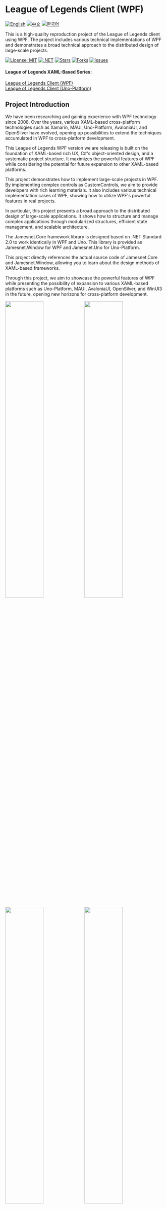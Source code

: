 # League of Legends Client (WPF)

[![English](https://img.shields.io/badge/docs-English-blue.svg)](README.md) [![中文](https://img.shields.io/badge/docs-中文-red.svg)](README.zh-CN.md) [![한국어](https://img.shields.io/badge/docs-한국어-green.svg)](README.ko.md)

This is a high-quality reproduction project of the League of Legends client using WPF. The project includes various technical implementations of WPF and demonstrates a broad technical approach to the distributed design of large-scale projects.

[![License: MIT](https://img.shields.io/badge/License-MIT-yellow.svg)](https://opensource.org/licenses/MIT)
[![.NET](https://img.shields.io/badge/.NET-8.0-blue.svg)](https://dotnet.microsoft.com/download)
[![Stars](https://img.shields.io/github/stars/jamesnetgroup/leagueoflegends-wpf.svg)](https://github.com/jamesnetgroup/leagueoflegends-wpf/stargazers)
[![Forks](https://img.shields.io/github/forks/jamesnetgroup/leagueoflegends-wpf.svg)](https://github.com/jamesnetgroup/leagueoflegends-wpf/network/members)
[![Issues](https://img.shields.io/github/issues/jamesnetgroup/leagueoflegends-wpf.svg)](https://github.com/jamesnetgroup/leagueoflegends-wpf/issues)

#### League of Legends XAML-Based Series:
[League of Legends Client (WPF)](https://github.com/jamesnetgroup/leagueoflegends-wpf)  
[League of Legends Client (Uno-Platform)](https://github.com/jamesnetgroup/leagueoflegends-uno)

## Project Introduction

We have been researching and gaining experience with WPF technology since 2008. Over the years, various XAML-based cross-platform technologies such as Xamarin, MAUI, Uno-Platform, AvaloniaUI, and OpenSilver have evolved, opening up possibilities to extend the techniques accumulated in WPF to cross-platform development.

This League of Legends WPF version we are releasing is built on the foundation of XAML-based rich UX, C#'s object-oriented design, and a systematic project structure. It maximizes the powerful features of WPF while considering the potential for future expansion to other XAML-based platforms.

This project demonstrates how to implement large-scale projects in WPF. By implementing complex controls as CustomControls, we aim to provide developers with rich learning materials. It also includes various technical implementation cases of WPF, showing how to utilize WPF's powerful features in real projects.

In particular, this project presents a broad approach to the distributed design of large-scale applications. It shows how to structure and manage complex applications through modularized structures, efficient state management, and scalable architecture.

The Jamesnet.Core framework library is designed based on .NET Standard 2.0 to work identically in WPF and Uno. This library is provided as Jamesnet.Window for WPF and Jamesnet.Uno for Uno-Platform.

This project directly references the actual source code of Jamesnet.Core and Jamesnet.Window, allowing you to learn about the design methods of XAML-based frameworks.

Through this project, we aim to showcase the powerful features of WPF while presenting the possibility of expansion to various XAML-based platforms such as Uno-Platform, MAUI, AvaloniaUI, OpenSilver, and WinUI3 in the future, opening new horizons for cross-platform development.

<img src="https://github.com/user-attachments/assets/3bc0d881-577e-4aa2-8802-698169d701a5" width="49%"/>
<img src="https://github.com/user-attachments/assets/d3b13869-d0f8-457d-90d9-5a637c500b4a" width="49%"/>
<img src="https://github.com/user-attachments/assets/45920f83-41b9-4924-8e92-86123d15a2a4" width="49%"/>
<img src="https://github.com/user-attachments/assets/4e41c4af-1a98-48b0-9c44-05ac48f0430e" width="49%"/>
<img src="https://github.com/user-attachments/assets/78415f9d-732c-4940-881c-beed7a6e9620" width="49%"/>
<img src="https://github.com/user-attachments/assets/b376f4ed-4ffd-4528-b1cc-6b0483f442e1" width="49%"/>
<img src="https://github.com/user-attachments/assets/3bc0d881-577e-4aa2-8802-698169d701a5" width="49%"/>
<img src="https://github.com/user-attachments/assets/0cedb504-2f27-43b8-87ed-34e85f1d7b83" width="49%"/>
<img src="https://github.com/user-attachments/assets/f5e80933-9d18-47c1-81c6-eb55a680972a" width="49%"/>
<img src="https://github.com/user-attachments/assets/d8aa51d5-c6e1-4a9a-95f8-e20a7c6f9f91" width="49%"/>
<img src="https://github.com/user-attachments/assets/c2cc6c22-8345-4333-83a2-61ab08883652" width="49%"/>
<img src="https://github.com/user-attachments/assets/fd6aa0ca-14c1-4446-b6cb-2617bc15b373" width="49%"/>
<img src="https://github.com/user-attachments/assets/be84fe63-4fb5-4a6c-a537-9907b88e648b" width="49%"/>
<img src="https://github.com/user-attachments/assets/24db2d8b-b839-42b2-be8a-2fc6266dad77" width="49%"/>
<img src="https://github.com/user-attachments/assets/642ccf0d-f2df-4adc-bb87-b1246cbda0b7" width="49%"/>
<img src="https://github.com/user-attachments/assets/bece2bfd-1bb9-436e-b928-929d3706398c" width="49%"/>

## Core Technology Stack
> The repository includes all framework source code.

- [x] **Jamesnet.Core**: Cross-platform core library based on .NET Standard 2.0
- [x] **Jamesnet.Window**: Window management and UI framework optimized for WPF

These two libraries can be used identically in both WPF and Uno-Platform, and include all core functionalities necessary for the architectural design of large-scale projects.

## Key Features and Implementations

1. **Large-scale Project Architecture**
   - [x] Modular and distributed system design
   - [x] Loose coupling through dependency injection
   - [x] Plugin-based extensible structure

2. **Advanced WPF Techniques**
   - [x] Implementation of various CustomControls
   - [x] Complex state management using VisualStateManager
   - [x] Data virtualization and UI virtualization techniques

3. **Performance Optimization**
   - [x] Efficient resource management and memory usage
   - [x] Application of asynchronous programming patterns
   - [x] Rendering optimization techniques

4. **UI/UX Design**
   - [x] Implementation of complex graphics using Geometry Path
   - [x] Custom animations and transition effects
   - [x] Dynamic theme system

5. **Framework Design**
   - [x] Event-based communication system
   - [x] Implementation of state management patterns
   - [x] Extensible navigation system

This project comprehensively showcases advanced design patterns and techniques based on Jamesnet.Core and Jamesnet.Window while maximizing the powerful features of WPF. By providing real-world application cases of various technologies and patterns necessary for large-scale application development, it will serve as rich learning material for WPF developers.

We hope this project will inspire WPF developers and serve as a best practice for large-scale desktop application development. Furthermore, we expect that through this project, we can explore code sharing strategies between WPF and [Uno-Platform](https://github.com/jamesnetgroup/leagueoflegends-uno) and new possibilities in cross-platform development.

> We are planning versions for new platforms such as MAUI, WinUI 3, AvaloniaUI, and OpenSilver in the future.

## Technology Stack
- .NET 8.0
- WPF (Windows Presentation Foundation)
- Jamesnet.Core
- Jamesnet.Windows
- Jamesnet.Uno

## Getting Started
### Prerequisites
- Visual Studio 2022 or later
- .NET 8.0 SDK
- Jamesnet.Wpf NuGet package

### Installation and Execution
#### 1. Clone the repository:

```
git clone https://github.com/jamesnet214/leagueoflegends.git
```

#### 2. Open the solution
- [x] Visual Studio
- [x] Visual Studio Code
- [x] JetBrains Rider

<img src="https://github.com/user-attachments/assets/af70f422-7057-4e77-a54d-042ee8358d2a" width="32%"/>
<img src="https://github.com/user-attachments/assets/e4feaa10-a107-4b58-8d13-1d8be620ec62" width="32%"/>
<img src="https://github.com/user-attachments/assets/5ff487f6-55e4-43e1-9abf-f8d419ee6943" width="32%"/>

#### 3. Build and Run
- [x] Set the startup project
- [x] Press F5 or click the Run button
- [x] Windows 11 recommended

## Learning Opportunities
This project offers valuable insights for WPF developers:
1. **Complex UI Recreation**: Learn techniques for recreating sophisticated user interfaces
2. **Custom Control Development**: Understand the process of building custom WPF controls
3. **MVVM in Practice**: See real-world implementation of MVVM pattern in a complex application
4. **Geometry Path Usage**: Master the use of Geometry Path for intricate UI designs
5. **Performance Optimization**: Learn strategies for optimizing large-scale WPF applications

## Contributing
Contributions to the League of Legends Client (WPF) project are welcome! Feel free to submit issues, create pull requests, or suggest improvements.

## License
This project is licensed under the MIT License - see the [LICENSE](LICENSE) file for details.

## Contact
- Website: https://jamesnet.dev
- Email: james@jamesnet.dev, vickyqu115@hotmail.com

Experience the power of WPF in recreating complex game interfaces with this League of Legends client recreation!
